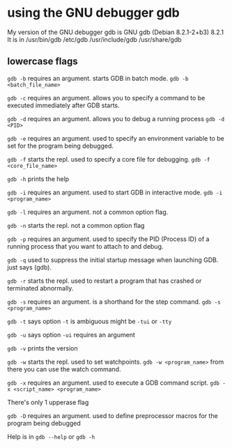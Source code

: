 # using the GNU debugger gdb

My version of the GNU debugger gdb is GNU gdb (Debian 8.2.1-2+b3) 8.2.1
It is in /usr/bin/gdb /etc/gdb /usr/include/gdb /usr/share/gdb

## lowercase flags

`gdb -b` requires an argument. starts GDB in batch mode. `gdb -b <batch_file_name>`

`gdb -c` requires an argument. allows you to specify a command to be executed immediately after GDB starts.

`gdb -d` requires an argument. allows you to debug a running process `gdb -d <PID>`

`gdb -e` requires an argument.  used to specify an environment variable to be set for the program being debugged.

`gdb -f` starts the repl. used to specify a core file for debugging. `gdb -f <core_file_name>`

`gdb -h` prints the help

`gdb -i` requires an argument. used to start GDB in interactive mode. `gdb -i <program_name>`

`gdb -l` requires an argument. not a common option flag.

`gdb -n` starts the repl. not a common option flag

`gdb -p` requires an argument. used to specify the PID (Process ID) of a running process that you want to attach to and debug.

`gdb -q` used to suppress the initial startup message when launching GDB. just says (gdb).

`gdb -r` starts the repl.  used to restart a program that has crashed or terminated abnormally.

`gdb -s` requires an argument.  is a shorthand for the step command. `gdb -s <program_name>`

`gdb -t` says option `-t` is ambiguous might be `-tui` or `-tty`

`gdb -u` says option `-ui` requires an argument

`gdb -v` prints the version

`gdb -w` starts the repl. used to set watchpoints. `gdb -w <program_name>` from there you can use the watch command.

`gdb -x` requires an argument. used to execute a GDB command script. `gdb -x <script_name> <program_name>`

There's only 1 upperase flag

`gdb -D` requires an argument. used to define preprocessor macros for the program being debugged

Help is in `gdb --help` or `gdb -h`
